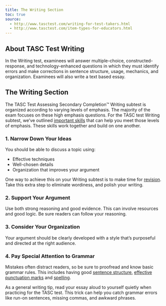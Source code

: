 ```yaml
---
title: The Writing Section
toc: true
source:
  - http://www.tasctest.com/writing-for-test-takers.html
  - http://www.tasctest.com/item-types-for-educators.html
---
```

## About TASC Test Writing

In the Writing test, examinees will answer multiple-choice, constructed-response, and technology-enhanced questions in which they must identify errors and make corrections in sentence structure, usage, mechanics, and organization. Examinees will also write a text based essay.

## The Writing Section

The TASC Test Assessing Secondary Completion&trade; Writing subtest is organized according to varying levels of emphasis. The majority of the exam focuses on these high emphasis questions. For the TASC test Writing subtest, we’ve outlined [important skills](http://www.tasctest.com/blog.html#ufh-i-46796824-4-writing-skills-to-master-for-the-tasc-test) that can help you meet those levels of emphasis. These skills work together and build on one another.

### 1. Narrow Down Your Ideas
 
You should be able to discuss a topic using:

  * Effective techniques
  * Well-chosen details
  * Organization that improves your argument
 
One way to achieve this on your Writing subtest is to make time for [revision](http://www.tasctest.com/blog.html#ufh-i-46796377-revising-eliminating-wordiness-tasc-writing). Take this extra step to eliminate wordiness, and polish your writing.

### 2. Support Your Argument
 
Use both strong reasoning and good evidence. This can involve resources and good logic. Be sure readers can follow your reasoning.

### 3. Consider Your Organization
 
Your argument should be clearly developed with a style that’s purposeful and directed at the right audience.

### 4. Pay Special Attention to Grammar
 
Mistakes often distract readers, so be sure to proofread and know basic grammar rules. This includes having good [sentence structure](http://www.tasctest.com/blog.html#ufh-i-46796509-sentence-structure-and-grammar-tasc-writing), [effective punctuation marks](http://www.tasctest.com/blog.html#ufh-i-46796263-how-to-use-punctuation-marks-effectively-tasc-writing) and [spelling](http://www.tasctest.com/blog.html#ufh-i-46796227-4-tips-for-improving-your-spelling-tasc-writing).

As a general writing tip, read your essay aloud to yourself quietly when practicing for the TASC test. This trick can help you catch grammar errors like run-on sentences, missing commas, and awkward phrases.